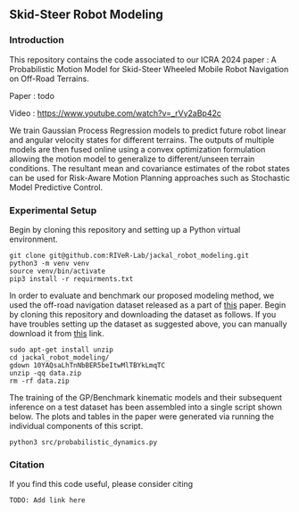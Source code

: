 
## Skid-Steer Robot Modeling

### Introduction
This repository contains the code associated to our ICRA 2024 paper : A Probabilistic Motion Model for Skid-Steer Wheeled Mobile Robot Navigation on Off-Road Terrains.

Paper : todo

Video : https://www.youtube.com/watch?v=_rVy2aBp42c

We train Gaussian Process Regression models to predict future robot linear and angular velocity states for different terrains. The outputs of multiple models
are then fused online using a convex optimization formulation allowing the motion model to generalize to different/unseen terrain conditions. The resultant mean and
covariance estimates of the robot states can be used for Risk-Aware Motion Planning approaches such as Stochastic Model Predictive Control. 

### Experimental Setup
Begin by cloning this repository and setting up a Python virtual environment.

```
git clone git@github.com:RIVeR-Lab/jackal_robot_modeling.git
python3 -m venv venv
source venv/bin/activate
pip3 install -r requirments.txt
```

In order to evaluate and benchmark our proposed modeling method, we used the off-road navigation dataset released as a part of [this](https://ieeexplore.ieee.org/abstract/document/8794216) paper. 
Begin by cloning this repository and downloading the dataset as follows. If you have troubles setting up the dataset as suggested above, you can manually download it from [this](https://drive.google.com/file/d/10YAQsaLhTnNbBER5beItwMlTBYkLmqTC/view?usp=drive_link) link. 

```
sudo apt-get install unzip
cd jackal_robot_modeling/
gdown 10YAQsaLhTnNbBER5beItwMlTBYkLmqTC
unzip -qq data.zip
rm -rf data.zip
```

The training of the GP/Benchmark kinematic models and their subsequent inference on a test dataset has been assembled into a single script shown below. The plots and tables in the paper were generated via running the individual components of this script.

```
python3 src/probabilistic_dynamics.py
```

### Citation
If you find this code useful, please consider citing
```
TODO: Add link here
```
